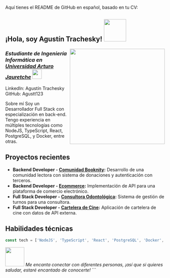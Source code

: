 
Aquí tienes el README de GitHub en español, basado en tu CV:

<h2> ¡Hola, soy Agustín Trachesky! <img src="https://media.giphy.com/media/mGcNjsfWAjY5AEZNw6/giphy.gif" width="70"></h2> <img align='right' src="https://user-images.githubusercontent.com/74038190/221352975-94759904-aa4c-4032-a8ab-b546efb9c478.gif" width="300"> <h3><em>Estudiante de Ingeniería Informática en <a href="https://www.unaj.edu.ar/">Universidad Arturo Jauretche</a> <img src="https://www.universidadesargentinas.com.ar/images/universities/logos/unaj.webp" width="30"></em></h3>
LinkedIn: Agustín Trachesky
GitHub: Agustt123

Sobre mí
Soy un Desarrollador Full Stack con especialización en back-end. Tengo experiencia en múltiples tecnologías como NodeJS, TypeScript, React, PostgreSQL, y Docker, entre otras.

## Proyectos recientes

- **Backend Developer - [Comunidad Booknity](https://github.com/Agustt123/Booknity.git):** Desarrollo de una comunidad lectora con sistema de donaciones y autenticación con terceros.
- **Backend Developer - [Ecommerce](https://github.com/Agustt123/Ecommerce-back):** Implementación de API para una plataforma de comercio electrónico.
- **Full Stack Developer - [Consultora Odontológica](https://github.com/Agustt123/Turnos-odontologia):** Sistema de gestión de turnos para una consultora.
- **Full Stack Developer - [Cartelera de Cine](https://github.com/Agustt123/Cartelera-de-cine-.git):** Aplicación de cartelera de cine con datos de API externa.

## Habilidades técnicas

```javascript
const tech = ['NodeJS', 'TypeScript', 'React', 'PostgreSQL', 'Docker', 'C#', 'Python', 'Git', 'NoSQL', 'HTML', 'CSS'];
```

<img src="https://media.giphy.com/media/LnQjpWaON8nhr21vNW/giphy.gif" width="60"> *Me encanta conectar con diferentes personas, ¡así que si quieres saludar, estaré encantado de conocerte!* ```
